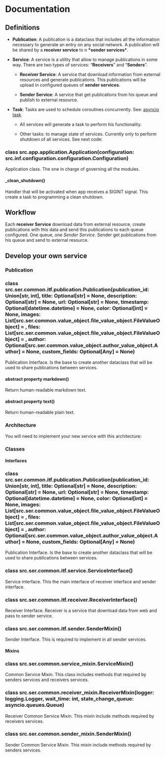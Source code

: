 # Documentation

## Definitions


* **Publication**: A publication is a dataclass that includes all the information necessary to generate an entry on any social network. A publication will be shared by a **receiver service** to n **\*sender services\***.


* **Service**: A service is a utility that allow to manage publications in some way. There are two types of services: “**Receivers**” and “**Senders**”.


    * **Receiver Service**: A service that download information from external resources and generate publications. This publications will be upload in configured queues of **sender services**.


    * **Sender Service**: A service that get publications from his queue and publish to external resource.


* **Task**: Tasks are used to schedule coroutines concurrently. See: [asyncio task](https://docs.python.org/3/library/asyncio-task.html).


    * All services will generate a task to perform his functionality.


    * Other tasks: to manage state of services. Currently only to perform shutdown of all services. See next code:


### class src.app.application.Application(configuration: src.inf.configuration.configuration.Configuration)
Application class. The one in charge of governing all the modules.


#### _clean_shutdown()
Handler that will be activated when app receives a SIGINT signal. This create a task to programming a clean
shutdown.

## Workflow

Each **receiver Service** download data from external resource, create publications with this data and send this publications to each queue configured. One queue, one *Sender Service*. Sender get publications from his queue and send to external resource.

## Develop your own service

### Publication


### class src.ser.common.itf.publication.Publication(publication_id: Union[str, int], title: Optional[str] = None, description: Optional[str] = None, url: Optional[str] = None, timestamp: Optional[datetime.datetime] = None, color: Optional[int] = None, images: List[src.ser.common.value_object.file_value_object.FileValueObject] = <factory>, files: List[src.ser.common.value_object.file_value_object.FileValueObject] = <factory>, author: Optional[src.ser.common.value_object.author_value_object.Author] = None, custom_fields: Optional[Any] = None)
Publication Interface. Is the base to create another dataclass that will be used to share publications between
services.


#### abstract property markdown()
Return human-readable markdown text.


#### abstract property text()
Return human-readable plain text.

### Architecture

You will need to implement your new service with this architecture:

### Classes

#### Interfaces


### class src.ser.common.itf.publication.Publication(publication_id: Union[str, int], title: Optional[str] = None, description: Optional[str] = None, url: Optional[str] = None, timestamp: Optional[datetime.datetime] = None, color: Optional[int] = None, images: List[src.ser.common.value_object.file_value_object.FileValueObject] = <factory>, files: List[src.ser.common.value_object.file_value_object.FileValueObject] = <factory>, author: Optional[src.ser.common.value_object.author_value_object.Author] = None, custom_fields: Optional[Any] = None)
Publication Interface. Is the base to create another dataclass that will be used to share publications between
services.


### class src.ser.common.itf.service.ServiceInterface()
Service interface. This the main interface of receiver interface and sender interface.


### class src.ser.common.itf.receiver.ReceiverInterface()
Receiver Interface. Receiver is a service that download data from web and pass to sender service.


### class src.ser.common.itf.sender.SenderMixin()
Sender Interface. This is required to implement in all sender services.

#### Mixins


### class src.ser.common.service_mixin.ServiceMixin()
Common Service Mixin. This class includes methods that required by senders services and receivers services.


### class src.ser.common.receiver_mixin.ReceiverMixin(logger: logging.Logger, wait_time: int, state_change_queue: asyncio.queues.Queue)
Receiver Common Service Mixin. This mixin include methods required by receivers services.


### class src.ser.common.sender_mixin.SenderMixin()
Sender Common Service Mixin. This mixin include methods required by senders services.
